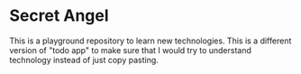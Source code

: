 # Secret Angel
This is a playground repository to learn new technologies. This is a different version of "todo app" to make sure that I would try to understand technology instead of just copy pasting.